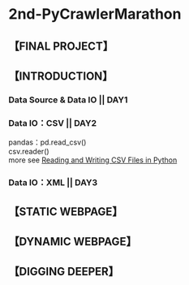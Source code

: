 # 2nd-PyCrawlerMarathon
## 【FINAL PROJECT】

## 【INTRODUCTION】
### Data Source & Data IO || DAY1 
### Data IO：CSV || DAY2
pandas：pd.read_csv()  
csv.reader()  
more see [Reading and Writing CSV Files in Python](https://realpython.com/python-csv/)
### Data IO：XML || DAY3

## 【STATIC WEBPAGE】

## 【DYNAMIC WEBPAGE】

## 【DIGGING DEEPER】
